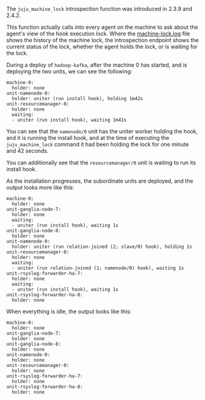 The `juju_machine_lock` introspection function was introduced in 2.3.9 and 2.4.2.

This function actually calls into every agent on the machine to ask about the agent's view of the hook execution lock. Where the [machine-lock.log](https://discourse.jujucharms.com/t/logfile-var-log-juju-machine-lock-log/112) file shows the history of the machine lock, the introspection endpoint shows the current status of the lock, whether the agent holds the lock, or is waiting for the lock.

During a deploy of `hadoop-kafka`, after the machine 0 has started, and is deploying the two units, we can see the following:

```
machine-0:
  holder: none
unit-namenode-0:
  holder: uniter (run install hook), holding 1m42s
unit-resourcemanager-0:
  holder: none
  waiting:
  - uniter (run install hook), waiting 1m41s
```
You can see that the `namenode/0` unit has the uniter worker holding the hook, and it is running the install hook, and at the time of executing the `juju_machine_lock` command it had been holding the lock for one minute and 42 seconds.

You can additionally see that the `resourcemanager/0` unit is waiting to run its install hook.

As the installation progresses, the subordinate units are deployed, and the output looks more like this:

```
machine-0:
  holder: none
unit-ganglia-node-7:
  holder: none
  waiting:
  - uniter (run install hook), waiting 1s
unit-ganglia-node-8:
  holder: none
unit-namenode-0:
  holder: uniter (run relation-joined (2; slave/0) hook), holding 1s
unit-resourcemanager-0:
  holder: none
  waiting:
  - uniter (run relation-joined (1; namenode/0) hook), waiting 1s
unit-rsyslog-forwarder-ha-7:
  holder: none
  waiting:
  - uniter (run install hook), waiting 1s
unit-rsyslog-forwarder-ha-8:
  holder: none
```

When everything is idle, the output looks like this:

```
machine-0:
  holder: none
unit-ganglia-node-7:
  holder: none
unit-ganglia-node-8:
  holder: none
unit-namenode-0:
  holder: none
unit-resourcemanager-0:
  holder: none
unit-rsyslog-forwarder-ha-7:
  holder: none
unit-rsyslog-forwarder-ha-8:
  holder: none
```
